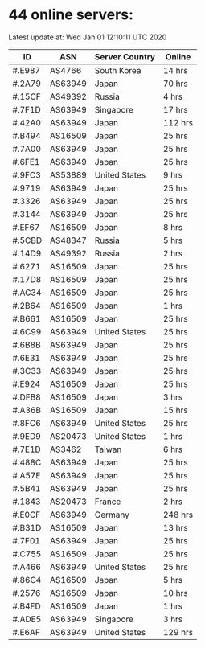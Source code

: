 # 44 online servers:

Latest update at: Wed Jan 01 12:10:11 UTC 2020

| ID | ASN | Server Country | Online |
| -- | --- | -------------- | ------ |
| #.E987 | AS4766 | South Korea | 14 hrs |
| #.2A79 | AS63949 | Japan | 70 hrs |
| #.15CF | AS49392 | Russia | 4 hrs |
| #.7F1D | AS63949 | Singapore | 17 hrs |
| #.42A0 | AS63949 | Japan | 112 hrs |
| #.B494 | AS16509 | Japan | 25 hrs |
| #.7A00 | AS63949 | Japan | 25 hrs |
| #.6FE1 | AS63949 | Japan | 25 hrs |
| #.9FC3 | AS53889 | United States | 9 hrs |
| #.9719 | AS63949 | Japan | 25 hrs |
| #.3326 | AS63949 | Japan | 25 hrs |
| #.3144 | AS63949 | Japan | 25 hrs |
| #.EF67 | AS16509 | Japan | 8 hrs |
| #.5CBD | AS48347 | Russia | 5 hrs |
| #.14D9 | AS49392 | Russia | 2 hrs |
| #.6271 | AS16509 | Japan | 25 hrs |
| #.17D8 | AS16509 | Japan | 25 hrs |
| #.AC34 | AS16509 | Japan | 25 hrs |
| #.2B64 | AS16509 | Japan | 1 hrs |
| #.B661 | AS16509 | Japan | 25 hrs |
| #.6C99 | AS63949 | United States | 25 hrs |
| #.6B8B | AS63949 | Japan | 25 hrs |
| #.6E31 | AS63949 | Japan | 25 hrs |
| #.3C33 | AS63949 | Japan | 25 hrs |
| #.E924 | AS16509 | Japan | 25 hrs |
| #.DFB8 | AS16509 | Japan | 3 hrs |
| #.A36B | AS16509 | Japan | 15 hrs |
| #.8FC6 | AS63949 | United States | 25 hrs |
| #.9ED9 | AS20473 | United States | 1 hrs |
| #.7E1D | AS3462 | Taiwan | 6 hrs |
| #.488C | AS63949 | Japan | 25 hrs |
| #.A57E | AS63949 | Japan | 25 hrs |
| #.5B41 | AS63949 | Japan | 25 hrs |
| #.1843 | AS20473 | France | 2 hrs |
| #.E0CF | AS63949 | Germany | 248 hrs |
| #.B31D | AS16509 | Japan | 13 hrs |
| #.7F01 | AS63949 | Japan | 25 hrs |
| #.C755 | AS16509 | Japan | 25 hrs |
| #.A466 | AS63949 | United States | 25 hrs |
| #.86C4 | AS16509 | Japan | 5 hrs |
| #.2576 | AS16509 | Japan | 10 hrs |
| #.B4FD | AS16509 | Japan | 1 hrs |
| #.ADE5 | AS63949 | Singapore | 3 hrs |
| #.E6AF | AS63949 | United States | 129 hrs |

